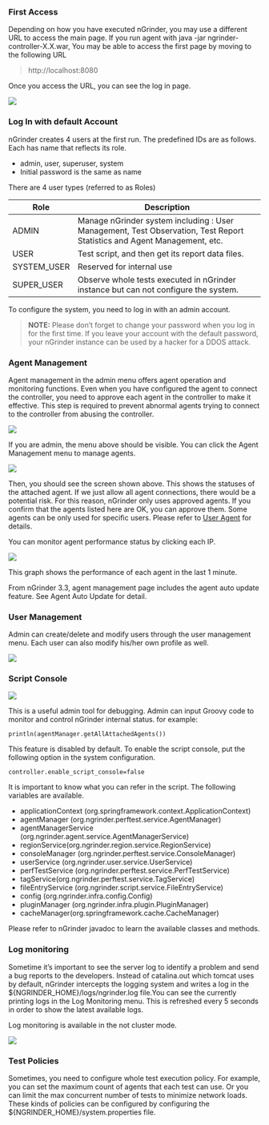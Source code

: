### First Access
Depending on how you have executed nGrinder, you may use a different URL to access the main page. If you run agent with java -jar ngrinder-controller-X.X.war, You may be able to access the first page by moving to the following URL

> http://localhost:8080

Once you access the URL, you can see the log in page.

![](http://www.cubrid.org/files/attach/images/379199/166/438/image_thumb_1.png)

### Log In with default Account
nGrinder creates 4 users at the first run. The predefined IDs are as follows.  
Each has name that reflects its role.

- admin, user, superuser, system
- Initial password is the same as name

There are 4 user types (referred to as Roles)

|Role|Description|
|----|-----------|
|ADMIN|Manage nGrinder system including : User Management, Test Observation, Test Report Statistics and Agent Management, etc.|
|USER|Test script, and then get its report data files.|
|SYSTEM_USER|Reserved for internal use|
|SUPER_USER|Observe whole tests executed in nGrinder instance but can not configure the system.|

To configure the system, you need to log in with an admin account.
> **NOTE:**  Please don’t forget to change your password when you log in for the first time. If you leave your account with the default password, your nGrinder instance can be used by a hacker for a DDOS attack.

### Agent Management
Agent management in the admin menu offers agent operation and monitoring functions. Even when you have configured the agent to connect the controller, you need to approve each agent in the controller to make it effective. This step is required to prevent abnormal agents trying to connect to the controller from abusing the controller.

![](http://www.cubrid.org/files/attach/images/379199/166/438/image_thumb_2.png)

If you are admin, the menu above should be visible. You can click the Agent Management menu to manage agents. 

![](http://www.cubrid.org/files/attach/images/379199/166/438/image_thumb_3.png)

Then, you should see the screen shown above. This shows the statuses of the attached agent. If we just allow all agent connections, there would be a potential risk. For this reason, nGrinder only uses approved agents. If you confirm that the agents listed here are OK, you can approve them. Some agents can be only used for specific users. Please refer to [User Agent](private-agent) for details.

You can monitor agent performance status by clicking each IP.

![](http://www.cubrid.org/files/attach/images/379199/166/438/image_thumb_4.png)

This graph shows the performance of each agent in the last 1 minute.

From nGrinder 3.3, agent management page includes the agent auto update feature. See Agent Auto Update for detail.

### User Management
Admin can create/delete and modify users through the user management menu. Each user can also modify his/her own profile as well.

![](http://www.cubrid.org/files/attach/images/379199/166/438/image_thumb_5.png)
 
### Script Console

![](http://www.cubrid.org/files/attach/images/379199/166/438/image_thumb_6.png)

This is a useful admin tool for debugging. Admin can input Groovy code to monitor and control nGrinder internal status. for example:
```
println(agentManager.getAllAttachedAgents())
```

This feature is disabled by default. To enable the script console, put the following option in the system configuration.
```
controller.enable_script_console=false
```

It is important to know what you can refer in the script. The following variables are available.
- applicationContext (org.springframework.context.ApplicationContext)
- agentManager (org.ngrinder.perftest.service.AgentManager)
- agentManagerService (org.ngrinder.agent.service.AgentManagerService)
- regionService(org.ngrinder.region.service.RegionService)
- consoleManager (org.ngrinder.perftest.service.ConsoleManager)
- userService (org.ngrinder.user.service.UserService)
- perfTestService (org.ngrinder.perftest.service.PerfTestService)
- tagService(org.ngrinder.perftest.service.TagService)
- fileEntryService (org.ngrinder.script.service.FileEntryService)
- config (org.ngrinder.infra.config.Config)
- pluginManager (org.ngrinder.infra.plugin.PluginManager)
- cacheManager(org.springframework.cache.CacheManager)

Please refer to nGrinder javadoc to learn the available classes and methods.

### Log monitoring
Sometime it’s important to see the server log to identify a problem and send a bug reports to the developers. Instead of catalina.out which tomcat uses by default, nGrinder intercepts the logging system and writes a log in the ${NGRINDER_HOME}/logs/ngrinder.log file.You can see the currently printing logs in the Log Monitoring menu. This is refreshed every 5 seconds in order to show the latest available logs.

Log monitoring is available in the not cluster mode.

![](http://www.cubrid.org/files/attach/images/379199/166/438/image_thumb_7.png)

### Test Policies
Sometimes, you need to configure whole test execution policy. For example, you can set the maximum count of agents that each test can use. Or you can limit the max concurrent number of tests to minimize network loads. These kinds of policies can be configured by configuring the ${NGRINDER_HOME}/system.properties file.